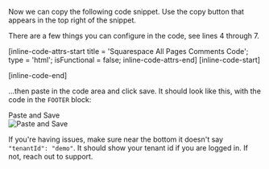 Now we can copy the following code snippet. Use the copy button that appears in the top right of the snippet.

There are a few things you can configure in the code, see lines 4 through 7.

[inline-code-attrs-start title = 'Squarespace All Pages Comments Code'; type = 'html'; isFunctional = false; inline-code-attrs-end]
[inline-code-start]
<script src="https://cdn.fastcomments.com/js/embed-v2.min.js"></script>
<script>
    (function () {
        const tenantId = 'demo'; // your account id
        const OPT_IN_NOTIFICATIONS = true; // should the user get email notifications for replies etc?
        const USE_SSO = true; // should we auto log the current user into the comments section?
        const LOGIN_REQUIRED = false; // a SquareSpace user session is required to comment

        function loadCommentsForUser(simpleSSO) {
            function tryLoad() {
                // try to load for different layouts
                let targetDiv = document.querySelector('.blog-item-comments-content');
                if (!targetDiv) {
                    const pageContainer = document.querySelector('#page.container');
                    if (!pageContainer) {
                        console.warn('FastComments Error - Page container not found, trying again.');
                        setTimeout(tryLoad, 500);
                        return;
                    }
                    const pageSection = document.createElement('section');
                    pageSection.classList.add('page-section', 'content-width-wide');
                    const contentWrapper = document.createElement('div');
                    contentWrapper.classList.add('content-wrapper');
                    const content = document.createElement('div');
                    content.classList.add('content');
                    const targetDiv = document.createElement('div');
                    pageContainer.appendChild(pageSection);
                    pageSection.appendChild(contentWrapper);
                    contentWrapper.appendChild(content);
                    content.appendChild(targetDiv);
                }
                window.FastCommentsUI(targetDiv, {
                    tenantId,
                    simpleSSO
                });
            }

            tryLoad();
        }
        
        if (!USE_SSO) {
            return loadCommentsForUser(LOGIN_REQUIRED ? null : undefined);
        }

        const cookieObject = document.cookie.split(';')
            .map(kv => kv.split('='))
            .map(kv => [kv[0].trim(), decodeURIComponent(kv[1])])
            .reduce((o, kv) => {
                o[kv[0]] = kv[1];
                return o;
            }, {});

        const rawSiteUserInfo = cookieObject["SiteUserInfo"];
        if (!rawSiteUserInfo) {
            return loadCommentsForUser(LOGIN_REQUIRED ? null : undefined);
        }
        const userSiteInfo = JSON.parse(cookieObject["SiteUserInfo"]);
        const userFirstName = userSiteInfo["firstName"];
        const userId = userSiteInfo["siteUserId"];
        const xsrf1 = cookieObject["crumb"];
        const xsrf2 = cookieObject["siteUserCrumb"];
        const profileURL = "/api/site-users/account/profile";
        const headers = {"x-csrf-token": xsrf1, "x-siteuser-xsrf-token": xsrf2};
        fetch(profileURL, {headers})
            .then(r => r.json())
            .then(j => {
                loadCommentsForUser({
                    id: userId,
                    username: `${userFirstName}.${j.name.lastName}`,
                    displayName: userFirstName,
                    email: j.email,
                    optedInNotifications: OPT_IN_NOTIFICATIONS,
                    optedInSubscriptionNotifications: OPT_IN_NOTIFICATIONS
                });
            });
    })();
</script>

[inline-code-end]

...then paste in the code area and click save. It should look like this, with the code in the `FOOTER` block:

<div class="screenshot white-bg">
    <div class="title">Paste and Save</div>
    <img class="screenshot-image" src="/images/installation-guides/squarespace-pages-all-pages-step-2-1-add-code-and-save.png" alt="Paste and Save" />
</div>

If you're having issues, make sure near the bottom it doesn't say `"tenantId": "demo"`. It should show your tenant id if you are logged in. If not, reach out to support.

